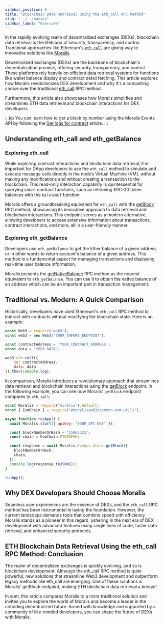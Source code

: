 ```yaml
---
sidebar_position: 0
title: "Blockchain Data Retrieval Using the eth_call RPC Method"
slug: "../../basics"
sidebar_label: "Overview"
---
```


In the rapidly evolving realm of decentralized exchanges (DEXs), blockchain data retrieval is the lifeblood of security, transparency, and control. Traditional approaches like Ethereum's [`eth_call`](https://web3js.readthedocs.io/en/v3.0.0-rc.5/web3-eth.html?highlight=eth.call#call) are giving way to innovative solutions like [Moralis](https://moralis.io/).

Decentralized exchanges (DEXs) are the backbone of blockchain's decentralization promise, offering security, transparency, and control. These platforms rely heavily on efficient data retrieval systems for functions like wallet balance display and contract detail fetching. This article explores how Moralis revolutionizes DEX development and why it's a compelling choice over the traditional [eth_call](https://ethereum.org/en/developers/docs/apis/json-rpc/#eth_call) RPC method.

Furthermore, this article also showcases how Moralis simplifies and streamlines ETH data retrieval and blockchain interactions for DEX developers.

:::tip
You can learn how to get a block by number using the Moralis Events API by following the [Get logs for contract](/web3-data-api/evm/how-to-get-block-content-by-block-number) article.
:::

## Understanding eth_call and eth_getBalance

### Exploring eth_call

While exploring contract interactions and blockchain data retrieval, it is important for DApp developers to use the `eth_call` method to simulate and execute message calls directly in the node’s Virtual Machine (VM), without making any modifications and without creating a transaction to the blockchain. This read-only interaction capability is quintessential for querying smart contract functions, such as retrieving ERC-20 token balances with the `balanceOf` function.

Moralis offers a groundbreaking equivalent for `eth_call` with the [getBlock](/web3-data-api/evm/reference/get-block) RPC method, showcasing its innovative approach to data retrieval and blockchain interactions. This endpoint serves as a modern alternative, allowing developers to access extensive information about transactions, contract interactions, and more, all in a user-friendly manner.

### Exploring eth_getBalance

Developers use `eth_getBalance` to get the Ether balance of a given address or in other words to return account's balance of a given address. This method is a fundamental aspect for managing transactions and displaying real-time user balance information.

Moralis presents the [getNativeBalance](/web3-data-api/evm/reference/get-native-balance) RPC method as the nearest equivalent to `eth_getBalance`. You can use it to obtain the native balance of an address which can be an important part in transaction management.


## Traditional vs. Modern: A Quick Comparison

Historically, developers have used Ethereum's `eth_call` RPC method to interact with contracts without modifying the blockchain state. Here is an example:


```javascript
const Web3 = require('web3');
const web3 = new Web3('YOUR_INFURA_ENDPOINT');

const contractAddress = 'YOUR_CONTRACT_ADDRESS';
const data = 'YOUR_DATA';

web3.eth.call({
    to: contractAddress,
    data: data
}).then(console.log);
```

In comparison, Moralis introduces a revolutionary approach that streamlines data retrieval and blockchain interactions using the [getBlock](/web3-data-api/evm/reference/get-block) endpoint. In the following example, you can see how Moralis' `getBlock` endpoint compares to `eth_call`:

```javascript
const Moralis = require("moralis").default;
const { EvmChain } = require("@moralisweb3/common-evm-utils");

async function runApp() {
  await Moralis.start({ apiKey: "YOUR_API_KEY" });

  const blockNumberOrHash = "15863321";
  const chain = EvmChain.ETHEREUM;

  const response = await Moralis.EvmApi.block.getBlock({
    blockNumberOrHash,
    chain,
  });
  console.log(response.toJSON());
}

runApp();
```

## Why DEX Developers Should Choose Moralis

Seamless user experiences are the essence of DEXs, and the `eth_call` RPC method has been instrumental in laying the foundation. However, the current landscape demands tools that combine speed with efficiency. Moralis stands as a pioneer in this regard, ushering in the next era of DEX development with advanced features using single lines of code, faster data retrieval, and enhanced security protocols.


## ETH Blockchain Data Retrieval Using the eth_call RPC Method: Conclusion

The realm of decentralized exchanges is quickly evolving, and so is blockchain development. Although the eth_call RPC method is quite powerful, new solutions that streamline Web3 development and outperform legacy methods like eth_call are emerging. One of these solutions is Moralis'  getBlock endpoint, making ETH blockchain data retrieval a breeze!

In sum, this article compares Moralis to a more traditional solution and invites you to explore the world of Moralis and become a leader in the unfolding decentralized future. Armed with knowledge and supported by a community of like-minded developers, you can shape the future of DEXs with Moralis.
